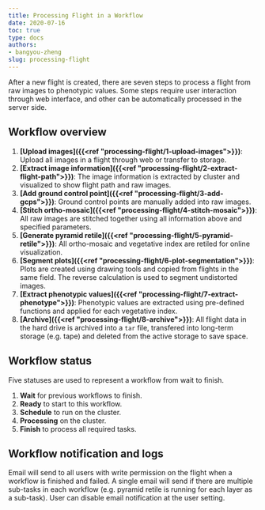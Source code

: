 ```yaml
---
title: Processing Flight in a Workflow
date: 2020-07-16
toc: true
type: docs
authors:
- bangyou-zheng
slug: processing-flight
---
```



After a new flight is created, there are seven steps to process a flight from raw images to phenotypic values. Some steps require user interaction through web interface, and other can be automatically processed in the server side. 

## Workflow overview

1. **[Upload images]({{<ref "processing-flight/1-upload-images">}})**: Upload all images in a flight through web or transfer to storage.
2. **[Extract image information]({{<ref "processing-flight/2-extract-flight-path">}})**: The image information is extracted by cluster and visualized to show flight path and raw images.
3. **[Add ground control point]({{<ref "processing-flight/3-add-gcps">}})**: Ground control points are manually added into raw images.
4. **[Stitch ortho-mosaic]({{<ref "processing-flight/4-stitch-mosaic">}})**: All raw images are stitched together using all information above and specified parameters.
5. **[Generate pyramid retile]({{<ref "processing-flight/5-pyramid-retile">}})**: All ortho-mosaic and vegetative index are retiled for online visualization.
6. **[Segment plots]({{<ref "processing-flight/6-plot-segmentation">}})**: Plots are created using drawing tools and copied from flights in the same field. The reverse calculation is used to segment undistorted images.
7. **[Extract phenotypic values]({{<ref "processing-flight/7-extract-phenotype">}})**: Phenotypic values are extracted using pre-defined functions and applied for each vegetative index.
8. **[Archive]({{<ref "processing-flight/8-archive">}})**: All flight data in the hard drive is archived into a `tar` file, transfered into long-term storage (e.g. tape) and deleted from the active storage to save space.

## Workflow status

Five statuses are used to represent a workflow from wait to finish. 

1. **Wait** for previous workflows to finish.
2. **Ready** to start to this workflow.
3. **Schedule** to run on the cluster.
4. **Processing** on the cluster.
5. **Finish** to process all required tasks.


## Workflow notification and logs

Email will send to all users with write permission on the flight when a workflow is finished and failed. A single email will send if there are multiple sub-tasks in each workflow (e.g. pyramid retile is running for each layer as a sub-task). User can disable email notification at the user setting. 


